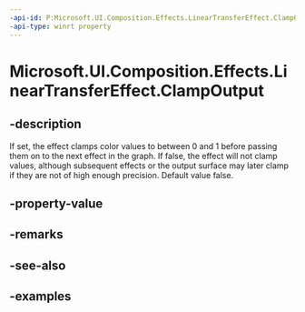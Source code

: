 ```yaml
---
-api-id: P:Microsoft.UI.Composition.Effects.LinearTransferEffect.ClampOutput
-api-type: winrt property
---
```


<!-- Property syntax.
public bool ClampOutput { get;  set; }
-->

# Microsoft.UI.Composition.Effects.LinearTransferEffect.ClampOutput

## -description
If set, the effect clamps color values to between 0 and 1 before passing them on to the next effect in the graph. If false, the effect will not clamp values, although subsequent effects or the output surface may later clamp if they are not of high enough precision. Default value false.

## -property-value

## -remarks

## -see-also

## -examples

